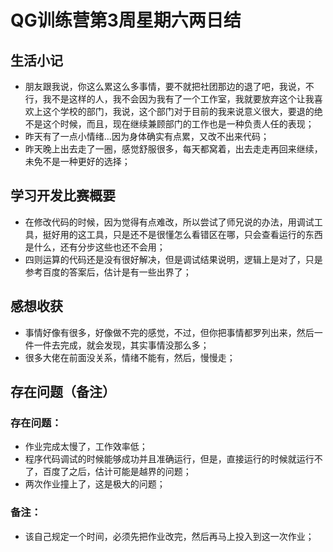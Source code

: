 # QG训练营第3周星期六两日结

## 生活小记

- 朋友跟我说，你这么累这么多事情，要不就把社团那边的退了吧，我说，不行，我不是这样的人，我不会因为我有了一个工作室，我就要放弃这个让我喜欢上这个学校的部门，我说，这个部门对于目前的我来说意义很大，要退的绝不是这个时候，而且，现在继续兼顾部门的工作也是一种负责人任的表现；
- 昨天有了一点小情绪...因为身体确实有点累，又改不出来代码；
- 昨天晚上出去走了一圈，感觉舒服很多，每天都窝着，出去走走再回来继续，未免不是一种更好的选择；

## 学习开发比赛概要

- 在修改代码的时候，因为觉得有点难改，所以尝试了师兄说的办法，用调试工具，挺好用的这工具，只是还不是很懂怎么看错区在哪，只会查看运行的东西是什么，还有分步这些也还不会用；
- 四则运算的代码还是没有很好解决，但是调试结果说明，逻辑上是对了，只是参考百度的答案后，估计是有一些出界了；

## 感想收获

- 事情好像有很多，好像做不完的感觉，不过，但你把事情都罗列出来，然后一件一件去完成，就会发现，其实事情没那么多；
- 很多大佬在前面没关系，情绪不能有，然后，慢慢走；

## 存在问题（备注）

### 存在问题：

- 作业完成太慢了，工作效率低；
- 程序代码调试的时候能够成功并且准确运行，但是，直接运行的时候就运行不了，百度了之后，估计可能是越界的问题；
- 两次作业撞上了，这是极大的问题；

### 备注：

- 该自己规定一个时间，必须先把作业改完，然后再马上投入到这一次作业；





